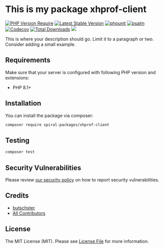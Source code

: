 # This is my package xhprof-client

[![PHP Version Require](https://poser.pugx.org/spiral-packages/xhprof-client/require/php)](https://packagist.org/packages/spiral-packages/xhprof-client)
[![Latest Stable Version](https://poser.pugx.org/spiral-packages/xhprof-client/v/stable)](https://packagist.org/packages/spiral-packages/xhprof-client)
[![phpunit](https://github.com/spiral-packages/xhprof-client/actions/workflows/phpunit.yml/badge.svg)](https://github.com/spiral-packages/xhprof-client/actions)
[![psalm](https://github.com/spiral-packages/xhprof-client/actions/workflows/psalm.yml/badge.svg)](https://github.com/spiral-packages/xhprof-client/actions)
[![Codecov](https://codecov.io/gh/spiral-packages/xhprof-client/branch/master/graph/badge.svg)](https://codecov.io/gh/spiral-packages/xhprof-client/)
[![Total Downloads](https://poser.pugx.org/spiral-packages/xhprof-client/downloads)](https://packagist.org/spiral-packages/xhprof-client/phpunit)
<a href="https://discord.gg/8bZsjYhVVk"><img src="https://img.shields.io/badge/discord-chat-magenta.svg"></a>


This is where your description should go. Limit it to a paragraph or two. Consider adding a small example.


## Requirements

Make sure that your server is configured with following PHP version and extensions:

- PHP 8.1+

## Installation

You can install the package via composer:

```bash
composer require spiral-packages/xhprof-client
```

## Testing

```bash
composer test
```

## Security Vulnerabilities

Please review [our security policy](../../security/policy) on how to report security vulnerabilities.

## Credits

- [butschster](https://github.com/spiral-packages)
- [All Contributors](../../contributors)

## License

The MIT License (MIT). Please see [License File](LICENSE) for more information.

